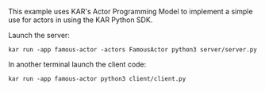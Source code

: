 <!--
# Copyright IBM Corporation 2020,2021
#
# Licensed under the Apache License, Version 2.0 (the "License");
# you may not use this file except in compliance with the License.
# You may obtain a copy of the License at
#
#     http://www.apache.org/licenses/LICENSE-2.0
#
# Unless required by applicable law or agreed to in writing, software
# distributed under the License is distributed on an "AS IS" BASIS,
# WITHOUT WARRANTIES OR CONDITIONS OF ANY KIND, either express or implied.
# See the License for the specific language governing permissions and
# limitations under the License.
-->

This example uses KAR's Actor Programming Model to implement a simple use for actors in using the KAR Python SDK.

Launch the server:

```
kar run -app famous-actor -actors FamousActor python3 server/server.py
```

In another terminal launch the client code:

```
kar run -app famous-actor python3 client/client.py
```
